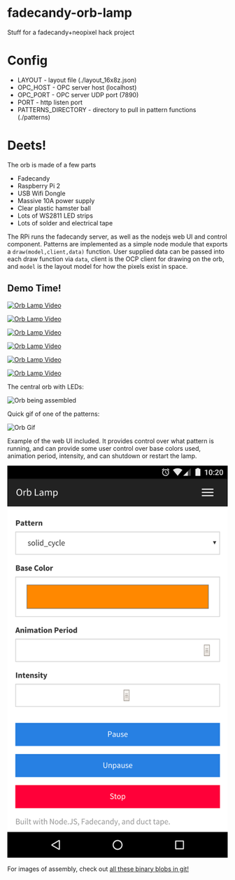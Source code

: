 # fadecandy-orb-lamp
Stuff for a fadecandy+neopixel hack project

# Config

* LAYOUT - layout file (./layout_16x8z.json)
* OPC_HOST - OPC server host (localhost)
* OPC_PORT - OPC server UDP port (7890)
* PORT - http listen port
* PATTERNS_DIRECTORY - directory to pull in pattern functions (./patterns)

# Deets!

The orb is made of a few parts
* Fadecandy
* Raspberry Pi 2
* USB Wifi Dongle
* Massive 10A power supply
* Clear plastic hamster ball
* Lots of WS2811 LED strips
* Lots of solder and electrical tape

The RPi runs the fadecandy server, as well as the nodejs web UI and control component. Patterns are implemented as a simple node module that exports a `draw(model,client,data)` function. User supplied data can be passed into each draw function via `data`, client is the OCP client for drawing on the orb, and `model` is the layout model for how the pixels exist in space.

## Demo Time!

[![Orb Lamp Video](http://img.youtube.com/vi/iKaMXoh2JyU/0.jpg)](http://www.youtube.com/watch?v=iKaMXoh2JyU)

[![Orb Lamp Video](http://img.youtube.com/vi/lEtLCduEgj4/0.jpg)](http://www.youtube.com/watch?v=lEtLCduEgj4)

[![Orb Lamp Video](http://img.youtube.com/vi/9Epn-c5ENxA/0.jpg)](http://www.youtube.com/watch?v=9Epn-c5ENxA)

[![Orb Lamp Video](http://img.youtube.com/vi/KWW0QkA8xVI/0.jpg)](http://www.youtube.com/watch?v=KWW0QkA8xVI)

[![Orb Lamp Video](http://img.youtube.com/vi/ZDA5kHAtc8I/0.jpg)](http://www.youtube.com/watch?v=ZDA5kHAtc8I)

[![Orb Lamp Video](http://img.youtube.com/vi/154zMtVKbKg/0.jpg)](http://www.youtube.com/watch?v=154zMtVKbKg)

The central orb with LEDs:

![Orb being assembled](https://67.media.tumblr.com/41319c58181af70b657ea51ce22f9b04/tumblr_o1jj0wGjIN1suda6jo1_1280.gif)

Quick gif of one of the patterns:

![Orb Gif](https://67.media.tumblr.com/bad5ecad38fd4f0ad5e198a64c960325/tumblr_o3cfvjADXQ1suda6jo1_r1_400.gif)

Example of the web UI included. It provides control over what pattern is running, and can provide some user control over base colors used, animation period, intensity, and can shutdown or restart the lamp.

![Web UI](https://raw.githubusercontent.com/byxorna/fadecandy-orb-lamp/master/images/Screenshot_20160703-102027.png)

For images of assembly, check out [all these binary blobs in git!](https://github.com/byxorna/fadecandy-orb-lamp/master/images)



